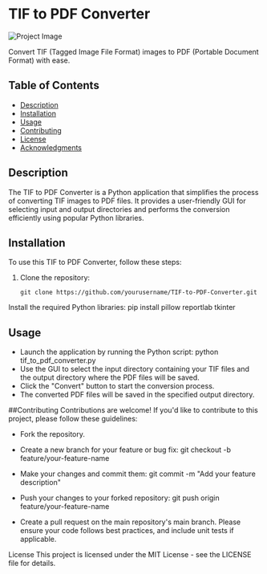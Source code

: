 # TIF to PDF Converter

![Project Image](project_image.png)

Convert TIF (Tagged Image File Format) images to PDF (Portable Document Format) with ease.

## Table of Contents

- [Description](#description)
- [Installation](#installation)
- [Usage](#usage)
- [Contributing](#contributing)
- [License](#license)
- [Acknowledgments](#acknowledgments)

## Description

The TIF to PDF Converter is a Python application that simplifies the process of converting TIF images to PDF files. It provides a user-friendly GUI for selecting input and output directories and performs the conversion efficiently using popular Python libraries.

## Installation

To use this TIF to PDF Converter, follow these steps:

1. Clone the repository:
   ```shell
   git clone https://github.com/yourusername/TIF-to-PDF-Converter.git
Install the required Python libraries:
pip install pillow reportlab tkinter

## Usage
* Launch the application by running the Python script:
    python tif_to_pdf_converter.py
* Use the GUI to select the input directory containing your TIF files and the output directory where the PDF files will be saved.
* Click the "Convert" button to start the conversion process.
* The converted PDF files will be saved in the specified output directory.

##Contributing
Contributions are welcome! If you'd like to contribute to this project, please follow these guidelines:
* Fork the repository.
* Create a new branch for your feature or bug fix:
git checkout -b feature/your-feature-name

* Make your changes and commit them:
  git commit -m "Add your feature description"

* Push your changes to your forked repository:
  git push origin feature/your-feature-name

* Create a pull request on the main repository's main branch.
  Please ensure your code follows best practices, and include unit tests if applicable.

License
This project is licensed under the MIT License - see the LICENSE file for details.
